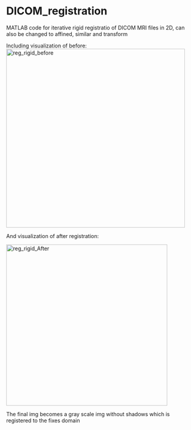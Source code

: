 # DICOM_registration

MATLAB code for iterative rigid registratio of DICOM MRI files in 2D, can also be changed to affined, similar and transform

Including visualization of before:
<img width="477" alt="reg_rigid_before" src="https://user-images.githubusercontent.com/56411446/142409633-8d630924-2f2f-49c5-a85a-d6d5f4fc9229.png">

And visualization of after registration:

<img width="430" alt="reg_rigid_After" src="https://user-images.githubusercontent.com/56411446/142409736-decaa41e-7a76-4fe8-830b-1f829c091bec.png">

The final img becomes a gray scale img  without shadows which is registered to the fixes domain

